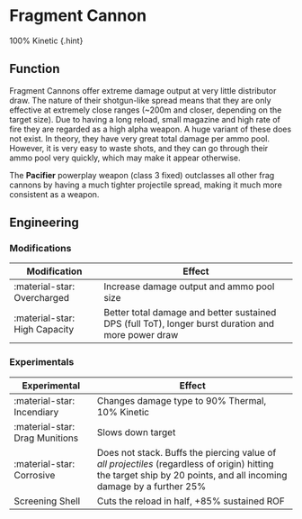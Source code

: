 # Fragment Cannon

100% Kinetic
{.hint}

## Function

Fragment Cannons offer extreme damage output at very little distributor draw. The nature of their shotgun-like spread means that they are only effective at extremely close ranges (~200m and closer, depending on the target size). Due to having a long reload, small magazine and high rate of fire they are regarded as a high alpha weapon. A huge variant of these does not exist. In theory, they have very great total damage per ammo pool. However, it is very easy to waste shots, and they can go through their ammo pool very quickly, which may make it appear otherwise.

The **Pacifier** powerplay weapon (class 3 fixed) outclasses all other frag cannons by having a much tighter projectile spread, making it much more consistent as a weapon.

## Engineering
### Modifications

|Modification|Effect|
|-|-|
|:material-star: Overcharged|Increase damage output and ammo pool size|
|:material-star: High Capacity|Better total damage and better sustained DPS (full ToT), longer burst duration and more power draw|

### Experimentals

|Experimental|Effect|
|-|-|
|:material-star: Incendiary|Changes damage type to 90% Thermal, 10% Kinetic|
|:material-star: Drag Munitions|Slows down target|
|:material-star: Corrosive|Does not stack. Buffs the piercing value of *all projectiles* (regardless of origin) hitting the target ship by 20 points, and all incoming damage by a further 25%|
|Screening Shell|Cuts the reload in half, +85% sustained ROF|